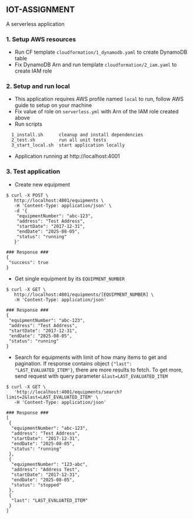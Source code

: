 ## IOT-ASSIGNMENT
A serverless application

### 1. Setup AWS resources
- Run CF template `cloudformation/1_dynamodb.yaml` to create DynamoDB table
- Fix DynamoDB Arn and run template `cloudformation/2_iam.yaml` to create IAM role

### 2. Setup and run local
- This application requires AWS profile named `local` to run, follow AWS guide to setup on your machine
- Fix value of role on `serverless.yml` with Arn of the IAM role created above
- Run scripts
```
  1_install.sh      cleanup and install dependencies
  2_test.sh         run all unit tests
  3_start_local.sh  start application locally
```
- Application running at http://localhost:4001

### 3. Test application
- Create new equipment
```
$ curl -X POST \
   http://localhost:4001/equipments \
   -H 'Content-Type: application/json' \
   -d '{
    "equipmentNumber": "abc-123",
    "address": "Test Address",
    "startDate": "2017-12-31",
    "endDate": "2025-08-05",
    "status": "running"
   }'

### Response ###
{ 
 "success": true 
}
```

- Get single equipment by its `EQUIPMENT_NUMBER`
```
$ curl -X GET \
   http://localhost:4001/equipments/[EQUIPMENT_NUMBER] \
   -H 'Content-Type: application/json'

### Response ###
{
 "equipmentNumber": "abc-123",
 "address": "Test Address",
 "startDate": "2017-12-31",
 "endDate": "2025-08-05",
 "status": "running"
}
```

- Search for equipments with limit of how many items to get and pagination. If response contains object `{"last": "LAST_EVALUATED_ITEM"}`, there are more results to fetch. To get more, send request with query parameter `&last=LAST_EVALUATED_ITEM`
```
$ curl -X GET \
   'http://localhost:4001/equipments/search?limit=2&last=LAST_EVALUATED_ITEM' \
   -H 'Content-Type: application/json'

### Response ###
[
 {
  "equipmentNumber": "abc-123",
  "address": "Test Address",
  "startDate": "2017-12-31",
  "endDate": "2025-08-05",
  "status": "running"
 },
 {
  "equipmentNumber": "123-abc",
  "address": "Address Test",
  "startDate": "2017-12-31",
  "endDate": "2025-08-05",
  "status": "stopped"
 },
 {
  "last": "LAST_EVALUATED_ITEM"
 }
]
```